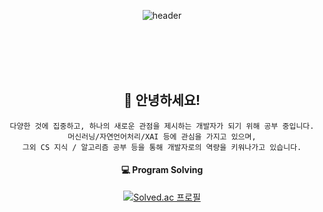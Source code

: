<div align=center>

![header](https://capsule-render.vercel.app/api?type=soft&color=auto&height=150&section=header&text=Son%20Lina&fontSize=30)


<br></br>
<br></br>

## :raised_hands: 안녕하세요! 

    다양한 것에 집중하고, 하나의 새로운 관점을 제시하는 개발자가 되기 위해 공부 중입니다.
    머신러닝/자연언어처리/XAI 등에 관심을 가지고 있으며,
    그외 CS 지식 / 알고리즘 공부 등을 통해 개발자로의 역량을 키워나가고 있습니다.

#### :computer: **Program Solving**
  
[![Solved.ac 프로필](http://mazassumnida.wtf/api/v2/generate_badge?boj=alwaysday4u)]([https://solved.ac/alwaysday4u](https://solved.ac/alwaysday4u)}) 



<!--
**alwaysday4u/alwaysday4u** is a ✨ _special_ ✨ repository because its `README.md` (this file) appears on your GitHub profile.

Here are some ideas to get you started:

- 🔭 I’m currently working on ...
- 🌱 I’m currently learning ...
- 👯 I’m looking to collaborate on ...
- 🤔 I’m looking for help with ...
- 💬 Ask me about ...
- 📫 How to reach me: ...
- 😄 Pronouns: ...
- ⚡ Fun fact: ...
-->
</div>
